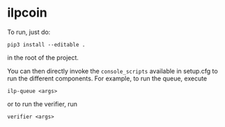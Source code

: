 # ilpcoin

To run, just do:

```
pip3 install --editable .
```
in the root of the project.

You can then directly invoke the `console_scripts` available in setup.cfg to run the different components. For example, to run the queue, execute

```
ilp-queue <args>
```

or to run the verifier, run

```
verifier <args>
```

